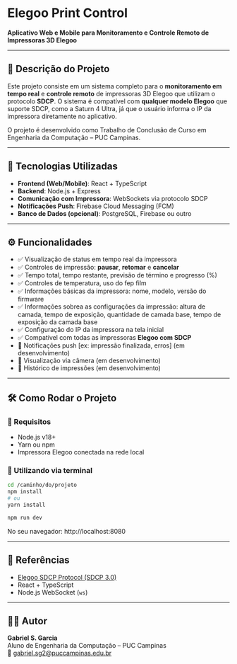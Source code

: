 ﻿# Elegoo Print Control

**Aplicativo Web e Mobile para Monitoramento e Controle Remoto de Impressoras 3D Elegoo**

---

## 🧠 Descrição do Projeto

Este projeto consiste em um sistema completo para o **monitoramento em tempo real** e **controle remoto** de impressoras 3D Elegoo que utilizam o protocolo **SDCP**. O sistema é compatível com **qualquer modelo Elegoo** que suporte SDCP, como a Saturn 4 Ultra, já que o usuário informa o IP da impressora diretamente no aplicativo.

O projeto é desenvolvido como Trabalho de Conclusão de Curso em Engenharia da Computação – PUC Campinas.

---

## 🚀 Tecnologias Utilizadas

- **Frontend (Web/Mobile)**: React + TypeScript
- **Backend**: Node.js + Express
- **Comunicação com Impressora**: WebSockets via protocolo SDCP
- **Notificações Push**: Firebase Cloud Messaging (FCM)
- **Banco de Dados (opcional)**: PostgreSQL, Firebase ou outro

---

## ⚙️ Funcionalidades

- ✅ Visualização de status em tempo real da impressora
- ✅ Controles de impressão: **pausar**, **retomar** e **cancelar**
- ✅ Tempo total, tempo restante, previsão de término e progresso (%)
- ✅ Controles de temperatura, uso do fep film
- ✅ Informações básicas da impressora: nome, modelo, versão do firmware
- ✅ Informações sobrea as configurações da impressão: altura de camada, tempo de exposição, quantidade de camada base, tempo de exposição da camada base  
- ✅ Configuração do IP da impressora na tela inicial
- ✅ Compatível com todas as impressoras **Elegoo com SDCP**
- 🚧 Notificações push [ex: impressão finalizada, erros] (em desenvolvimento)
- 🚧 Visualização via câmera (em desenvolvimento)
- 🚧 Histórico de impressões (em desenvolvimento)

---

## 🛠️ Como Rodar o Projeto

### 📌 Requisitos

- Node.js v18+
- Yarn ou npm
- Impressora Elegoo conectada na rede local

### 🔧 Utilizando via terminal

```bash
cd /caminho/do/projeto
npm install
# ou
yarn install

npm run dev
```

No seu navegador: http://localhost:8080

---

## 📘 Referências

- [Elegoo SDCP Protocol (SDCP 3.0)](https://github.com/cbd-tech/SDCP-Smart-Device-Control-Protocol-V3.0.0/blob/main/SDCP(Smart%20Device%20Control%20Protocol)_V3.0.0_EN.md)
- React + TypeScript
- Node.js WebSocket (`ws`)

---

## 👨‍💻 Autor

**Gabriel S. Garcia**  
Aluno de Engenharia da Computação – PUC Campinas  
📧 gabriel.sg2@puccampinas.edu.br
